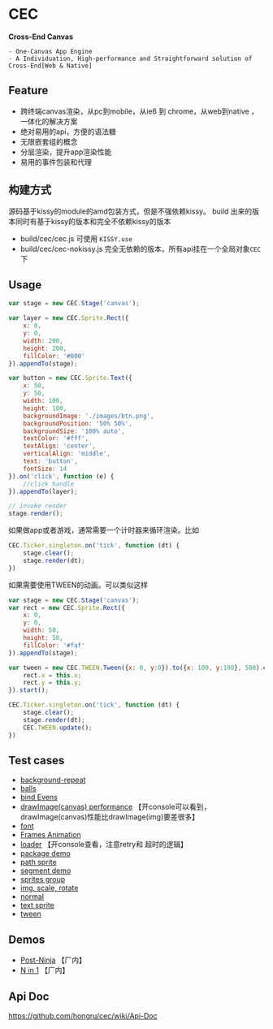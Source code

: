 CEC
========

**Cross-End Canvas**

    - One-Canvas App Engine
    - A Individuation, High-performance and Straightforward solution of Cross-End[Web & Native]


## Feature

- 跨终端canvas渲染，从pc到mobile，从ie6 到 chrome，从web到native ，一体化的解决方案
- 绝对易用的api，方便的语法糖
- 无限嵌套组的概念
- 分层渲染，提升app渲染性能
- 易用的事件包装和代理

## 构建方式

>
源码基于kissy的module的amd包装方式，但是不强依赖kissy。
build 出来的版本同时有基于kissy的版本和完全不依赖kissy的版本
  - build/cec/cec.js  可使用 `KISSY.use`
  - build/cec/cec-nokissy.js 完全无依赖的版本，所有api挂在一个全局对象`CEC`下

## Usage

```javascript
var stage = new CEC.Stage('canvas');

var layer = new CEC.Sprite.Rect({
    x: 0,
    y: 0,
    width: 200,
    height: 200,
    fillColor: '#000'
}).appendTo(stage);

var button = new CEC.Sprite.Text({
    x: 50,
    y: 50,
    width: 100,
    height: 100,
    backgroundImage: './images/btn.png',
    backgroundPosition: '50% 50%',
    backgroundSize: '100% auto',
    textColor: '#fff',
    textAlign: 'center',
    verticalAlign: 'middle',
    text: 'button',
    fontSize: 14
}).on('click', function (e) {
    //click handle
}).appendTo(layer);

// invoke render
stage.render();
```

如果做app或者游戏，通常需要一个计时器来循环渲染。比如

```javascript
CEC.Ticker.singleton.on('tick', function (dt) {
    stage.clear();
    stage.render(dt);
})
```

如果需要使用TWEEN的动画。可以类似这样

```javascript
var stage = new CEC.Stage('canvas');
var rect = new CEC.Sprite.Rect({
    x: 0,
    y: 0,
    width: 50,
    height: 50,
    fillColor: '#faf'
}).appendTo(stage);

var tween = new CEC.TWEEN.Tween({x: 0, y:0}).to({x: 100, y:100}, 500).easing(CEC.TWEEN.Easing.Bounce.Out).onUpdate(function () {
    rect.x = this.x;
    rect.y = this.y;
}).start();

CEC.Ticker.singleton.on('tick', function (dt) {
    stage.clear();
    stage.render(dt);
    CEC.TWEEN.update();
})
```

## Test cases
- [background-repeat](http://hongru.github.io/cec/demo-web/background_repeat.html)
- [balls](http://hongru.github.io/cec/demo-web/balls.html)
- [bind Evens](http://hongru.github.io/cec/demo-web/bindEvents.html)
- [drawImage(canvas) performance](http://hongru.github.io/cec/demo-web/canvas.html) 【开console可以看到，drawImage(canvas)性能比drawImage(img)要差很多】
- [font](http://hongru.github.io/cec/demo-web/font-face.html)
- [Frames Animation](http://hongru.github.io/cec/demo-web/frameAnim_sprite.html)
- [loader](http://hongru.github.io/cec/demo-web/loader.html) 【开console查看，注意retry和 超时的逻辑】
- [package demo](http://hongru.github.io/cec/demo-web/package_nokissy.html)
- [path sprite](http://hongru.github.io/cec/demo-web/path_sprite.html)
- [segment demo](http://hongru.github.io/cec/demo-web/segment_sprite.html)
- [sprites group](http://hongru.github.io/cec/demo-web/sprite_group.html)
- [img, scale, rotate](http://hongru.github.io/cec/demo-web/sprite_img.html)
- [normal](http://hongru.github.io/cec/demo-web/sprite_normal.html)
- [text sprite](http://hongru.github.io/cec/demo-web/sprite_text.html)
- [tween](http://hongru.github.io/cec/demo-web/tween.html)

## Demos
- [Post-Ninja](http://cenan.demo.taobao.net/demos/post-ninja/index.html?1126) 【厂内】
- [N in 1](http://cenan.demo.taobao.net/demos/nin1/) 【厂内】

## Api Doc
https://github.com/hongru/cec/wiki/Api-Doc